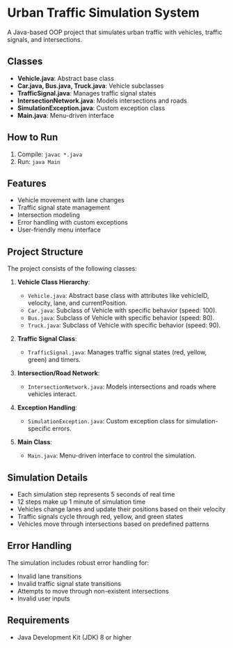 # Urban Traffic Simulation System

A Java-based OOP project that simulates urban traffic with vehicles, traffic signals, and intersections.

## Classes

- **Vehicle.java**: Abstract base class
- **Car.java, Bus.java, Truck.java**: Vehicle subclasses
- **TrafficSignal.java**: Manages traffic signal states
- **IntersectionNetwork.java**: Models intersections and roads
- **SimulationException.java**: Custom exception class
- **Main.java**: Menu-driven interface

## How to Run

1. Compile: `javac *.java`
2. Run: `java Main`

## Features

- Vehicle movement with lane changes
- Traffic signal state management
- Intersection modeling
- Error handling with custom exceptions
- User-friendly menu interface

## Project Structure

The project consists of the following classes:

1. **Vehicle Class Hierarchy**:
   - `Vehicle.java`: Abstract base class with attributes like vehicleID, velocity, lane, and currentPosition.
   - `Car.java`: Subclass of Vehicle with specific behavior (speed: 100).
   - `Bus.java`: Subclass of Vehicle with specific behavior (speed: 80).
   - `Truck.java`: Subclass of Vehicle with specific behavior (speed: 90).

2. **Traffic Signal Class**:
   - `TrafficSignal.java`: Manages traffic signal states (red, yellow, green) and timers.

3. **Intersection/Road Network**:
   - `IntersectionNetwork.java`: Models intersections and roads where vehicles interact.

4. **Exception Handling**:
   - `SimulationException.java`: Custom exception class for simulation-specific errors.

5. **Main Class**:
   - `Main.java`: Menu-driven interface to control the simulation.

## Simulation Details

- Each simulation step represents 5 seconds of real time
- 12 steps make up 1 minute of simulation time
- Vehicles change lanes and update their positions based on their velocity
- Traffic signals cycle through red, yellow, and green states
- Vehicles move through intersections based on predefined patterns

## Error Handling

The simulation includes robust error handling for:
- Invalid lane transitions
- Invalid traffic signal state transitions
- Attempts to move through non-existent intersections
- Invalid user inputs

## Requirements

- Java Development Kit (JDK) 8 or higher 